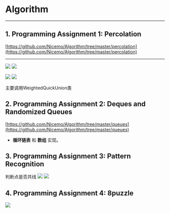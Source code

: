 # Algorithm
 

----------
## 1. Programming Assignment 1: Percolation
[https://github.com/Nicemo/Algorithm/tree/master/percolation](https://github.com/Nicemo/Algorithm/tree/master/percolation)




----------

![](http://coursera.cs.princeton.edu/algs4/assignments/percolation-50.png) ![](http://coursera.cs.princeton.edu/algs4/assignments/percolation-100.png)

![](http://coursera.cs.princeton.edu/algs4/assignments/percolation-150.png) ![](http://coursera.cs.princeton.edu/algs4/assignments/percolation-204.png)

主要调用WeightedQuickUnion类


## 2. Programming Assignment 2: Deques and Randomized Queues
[https://github.com/Nicemo/Algorithm/tree/master/queues](https://github.com/Nicemo/Algorithm/tree/master/queues)

- **循环链表** 和 **数组** 实现。

## 3. Programming Assignment 3: Pattern Recognition

判断点是否共线
![](https://i.imgur.com/5ws5siL.png)
![](https://i.imgur.com/0N2v8Tx.png)

## 4. Programming Assignment 4: 8puzzle

![](https://i.imgur.com/gqJ0szA.png)